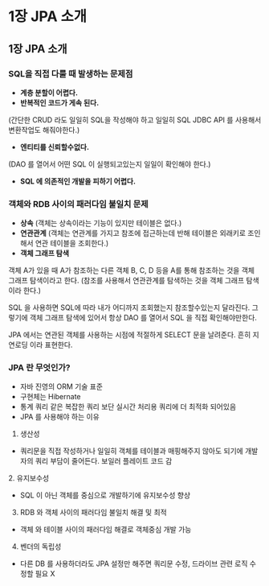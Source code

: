 # 1장 JPA 소개

## 1장 JPA 소개

### SQL을 직접 다룰 때 발생하는 문제점

* **계층 분할이 어렵다.**
* **반복적인 코드가 게속 된다.**

(간단한 CRUD 라도 일일히 SQL을 작성해야 하고 일일히 SQL JDBC API 를 사용해서 변환작업도 해줘야한다.)

* **엔티티를 신뢰할수없다.**

(DAO 를 열어서 어떤 SQL 이 실행되고있는지 일일이 확인해야 한다.)

* **SQL 에 의존적인 개발을 피하기 어렵다.**

### 객체와 RDB 사이의 패러다임 불일치 문제

* **상속** (객체는 상속이라는 기능이 있지만 테이블은 없다.)
* **연관관계** (객체는 연관계를 가지고 참조에 접근하는데 반해 테이블은 외래키로 조인해서 연관 테이블을 조회한다.)
* **객체 그래프 탐색**

객체 A가 있을 때 A가 참조하는 다른 객체 B, C, D 등을 A를 통해 참조하는 것을 객체 그래프 탐색이라고 한다. (참조를 사용해서 연관관계를 탐색하는 것을 객체 그래프 탐색이라 한다.)

SQL 을 사용하면 SQL에 따라 내가 어디까지 조회했는지 참조할수있는지 달라진다. 그렇기에 객체 그래프 탐색에 있어서 항상 DAO 를 열어서 SQL 을 직접 확인해야만한다.

JPA 에서는 연관된 객체를 사용하는 시점에 적절하게 SELECT 문을 날려준다. 흔히 지연로딩 이라 표현한다.

### JPA 란 무엇인가?

* 자바 진영의 ORM 기술 표준
* 구현체는 Hibernate
* 통계 쿼리 같은 복잡한 쿼리 보단 실시간 처리용 쿼리에 더 최적화 되어있음
* JPA 를 사용해야 하는 이유

1. 생산성

* 쿼리문을 직접 작성하거나 일일히 객체를 테이블과 매핑해주지 않아도 되기에 개발자의 쿼리 부담이 줄어든다. 보일러 플레이트 코드 감

2\. 유지보수성

* SQL 이 아닌 객체를 중심으로 개발하기에 유지보수성 향상

3. RDB 와 객체 사이의 패러다임 불일치 해결 및 최적

* 객체 와 테이블 사이의 패러다임 해결로 객체중심 개발 가능

4. 벤더의 독립성

* 다른 DB 를 사용하더라도 JPA 설정만 해주면 쿼리문 수정, 드라이브 관련 로직 수정할 필요 X



